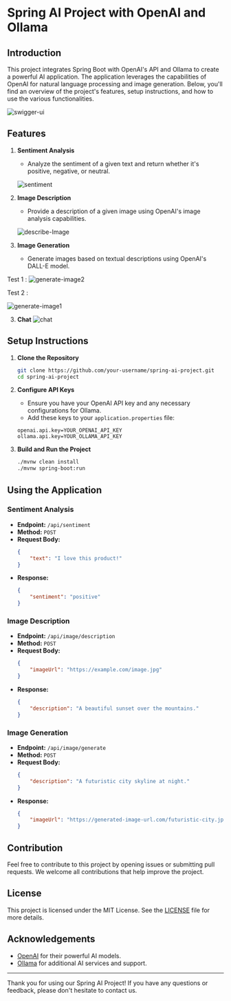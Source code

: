 # Spring AI Project with OpenAI and Ollama

## Introduction

This project integrates Spring Boot with OpenAI's API and Ollama to create a powerful AI application.
The application leverages the capabilities of OpenAI for natural language processing and image generation.
Below, you'll find an overview of the project's features, setup instructions, and how to use the various functionalities.

![swigger-ui](https://github.com/user-attachments/assets/c1259017-79b9-45fc-be15-f5e966214aa6)

## Features

1. **Sentiment Analysis**
    - Analyze the sentiment of a given text and return whether it's positive, negative, or neutral.
  
    ![sentiment](https://github.com/user-attachments/assets/4a9dbc1e-bf4e-4513-af3e-b9b6e7aa7ae9)


2. **Image Description**
    - Provide a description of a given image using OpenAI's image analysis capabilities.
  
    ![describe-Image](https://github.com/user-attachments/assets/c4f8d58c-ae31-4c33-b5c9-1dab605b12e2)


3. **Image Generation**
    - Generate images based on textual descriptions using OpenAI's DALL-E model.

Test 1 : 
![generate-image2](https://github.com/user-attachments/assets/947bfe12-7af8-40e7-9b70-8fe11961ef99)

Test 2 : 

![generate-image1](https://github.com/user-attachments/assets/8cead871-7461-4b62-9334-eff71dcc1142)



3. **Chat**
![chat](https://github.com/user-attachments/assets/fffcfd15-c368-47a5-a281-d3f881b55cab)



## Setup Instructions

1. **Clone the Repository**
    ```bash
    git clone https://github.com/your-username/spring-ai-project.git
    cd spring-ai-project
    ```

2. **Configure API Keys**
    - Ensure you have your OpenAI API key and any necessary configurations for Ollama.
    - Add these keys to your `application.properties` file:
    ```properties
    openai.api.key=YOUR_OPENAI_API_KEY
    ollama.api.key=YOUR_OLLAMA_API_KEY
    ```

3. **Build and Run the Project**
    ```bash
    ./mvnw clean install
    ./mvnw spring-boot:run
    ```

## Using the Application

### Sentiment Analysis

- **Endpoint:** `/api/sentiment`
- **Method:** `POST`
- **Request Body:**
    ```json
    {
        "text": "I love this product!"
    }
    ```
- **Response:**
    ```json
    {
        "sentiment": "positive"
    }
    ```

### Image Description

- **Endpoint:** `/api/image/description`
- **Method:** `POST`
- **Request Body:**
    ```json
    {
        "imageUrl": "https://example.com/image.jpg"
    }
    ```
- **Response:**
    ```json
    {
        "description": "A beautiful sunset over the mountains."
    }
    ```

### Image Generation

- **Endpoint:** `/api/image/generate`
- **Method:** `POST`
- **Request Body:**
    ```json
    {
        "description": "A futuristic city skyline at night."
    }
    ```
- **Response:**
    ```json
    {
        "imageUrl": "https://generated-image-url.com/futuristic-city.jpg"
    }
    ```

## Contribution

Feel free to contribute to this project by opening issues or submitting pull requests. We welcome all contributions that help improve the project.

## License

This project is licensed under the MIT License. See the [LICENSE](LICENSE) file for more details.

## Acknowledgements

- [OpenAI](https://openai.com/) for their powerful AI models.
- [Ollama](https://ollama.com/) for additional AI services and support.

---

Thank you for using our Spring AI Project! If you have any questions or feedback, please don't hesitate to contact us.
